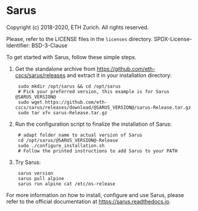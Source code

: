 # Sarus

Copyright (c) 2018-2020, ETH Zurich. All rights reserved.

Please, refer to the LICENSE files in the `licenses` directory.
SPDX-License-Identifier: BSD-3-Clause

To get started with Sarus, follow these simple steps.

1. Get the standalone archive from https://github.com/eth-cscs/sarus/releases and extract it in your installation directory:

        sudo mkdir /opt/sarus && cd /opt/sarus
        # Pick your preferred version, this example is for Sarus @SARUS_VERSION@
        sudo wget https://github.com/eth-cscs/sarus/releases/download/@SARUS_VERSION@/sarus-Release.tar.gz
        sudo tar xfv sarus-Release.tar.gz

2. Run the configuration script to finalize the installation of Sarus:

        # adapt folder name to actual version of Sarus
        cd /opt/sarus/@SARUS_VERSION@-Release
        sudo ./configure_installation.sh
        # Follow the printed instructions to add Sarus to your PATH

3. Try Sarus:

        sarus version
        sarus pull alpine
        sarus run alpine cat /etc/os-release

For more information on how to install, configure and use Sarus,
please refer to the official documentation at https://sarus.readthedocs.io.
